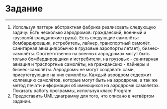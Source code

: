 # Задание
____
1. Используя паттерн абстрактная фабрика реализовать следующую задачу: Есть несколько аэродромов: гражданский, военный и грузовой(гражданские грузы). Есть следующие самолёты: бомбардировщик, истребитель, лайнер, транспортный самолёт, санитарная авиация(обычно в грузовые аэропорты летает), бизнес-самолёты. Соответственно на военных аэродромах могут быть только бомбардировщики и истребители, на грузовых - санитарная авиация и траспортные самолёты, на гражданских - лайнеры и бизнес-самолёты. Аэродромы не могут создавать сами, присутствующие на них самолёты. Каждый аэродром содержит коллекцию самолётов, которые могут быть на аэродроме, а так же метод печати информации об имеющихся на аэродроме самолётах. Показать работу программы, используя класс Program.
2. Предоставить UML-диаграмму для того, что описано в четвёртом задании.
